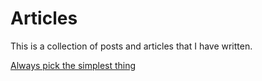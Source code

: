 # Articles
This is a collection of posts and articles that I have written.

[Always pick the simplest thing](always-pick-the-simplest-thing.md)